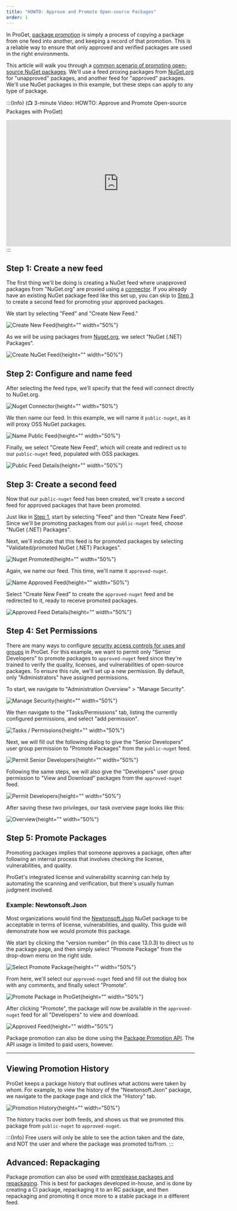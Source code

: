 ```yaml
---
title: "HOWTO: Approve and Promote Open-source Packages"
order: 1
---
```



In ProGet, [package promotion](/docs/proget/packages/package-promotion) is simply a process of copying a package from one feed into another, and keeping a record of that promotion. This is a reliable way to ensure that only approved and verified packages are used in the right environments.

This article will walk you through a [common scenario of promoting open-source NuGet packages](https://blog.inedo.com/nuget/package-approval-workflow). We'll use a feed proxing packages from [NuGet.org](https://nuget.org/packages) for "unapproved" packages, and another feed for "approved" packages. We'll use NuGet packages in this example, but these steps can apply to any type of package.

:::(Info) (📺 3-minute Video:  HOWTO: Approve and Promote Open-source Packages with ProGet)
<iframe width="600" height="337" src="https://www.youtube.com/embed/mguuItCfICo?si=qW1_YrOG7J5nZPnj" frameborder="0" allowfullscreen="true"></iframe>
:::

## Step 1: Create a new feed

The first thing we'll be doing is creating a NuGet feed where unapproved packages from "NuGet.org" are proxied using a [connector](/docs/proget/feeds/connector-overview). If you already have an existing NuGet package feed like this set up, you can skip to [Step 3](#step-3-create-a-second-feed) to create a second feed for promoting your approved packages.

We start by selecting "Feed" and "Create New Feed."

![Create New Feed](/resources/docs/proget-feeds-createnewfeed.png){height="" width="50%"}

As we will be using packages from [Nuget.org](https://nuget.org), we select "NuGet (.NET) Packages".

![Create NuGet Feed](/resources/docs/proget-feeds-nugetselect.png){height="" width="50%"}

## Step 2: Configure and name feed

After selecting the feed type, we’ll specify that the feed will connect directly to NuGet.org.

![Nuget Connector](/resources/docs/proget-opensource-nuget.png){height="" width="50%"}

We then name our feed. In this example, we will name it `public-nuget`, as it will proxy OSS NuGet packages. 

![Name Public Feed](/resources/docs/proget-nuget-namefeed-public.png){height="" width="50%"}

Finally, we select "Create New Feed", which will create and redirect us to our `public-nuget` feed, populated with OSS packages.

![Public Feed Details](/resources/docs/proget-nuget-public-unapprovedfeed.png){height="" width="50%"}

## Step 3: Create a second feed

Now that our `public-nuget` feed has been created, we'll create a second feed for approved packages that have been promoted.

Just like in [Step 1](#step-1-create-a-new-feed), start by selecting "Feed" and then "Create New Feed". Since we'll be promoting packages from our `public-nuget` feed, choose "NuGet (.NET) Packages".

Next, we'll indicate that this feed is for promoted packages by selecting "Validated/promoted NuGet (.NET) Packages".

![Nuget Promoted](/resources/docs/proget-promoted-nuget.png){height="" width="50%"}

Again, we name our feed. This time, we'll name it `approved-nuget`.

![Name Approved Feed](/resources/docs/proget-nuget-namefeed-approved.png){height="" width="50%"}

Select "Create New Feed" to create the `approved-nuget` feed and be redirected to it, ready to receive promoted packages.

![Approved Feed Details](/resources/docs/proget-nuget-approvedfeed-empty.png){height="" width="50%"}

## Step 4: Set Permissions

There are many ways to configure [security access controls for uses and groups](/docs/proget/administration-security) in ProGet. For this example, we want to permit only "Senior Developers" to promote packages to `approved-nuget` feed since they're trained to verify the quality, licenses, and vulnerabilities of open-source packages. To ensure this rule, we'll set up a new permission. By default, only "Administrators" have assigned permissions.

To start, we navigate to "Administration Overview" > "Manage Security".

![Manage Security](/resources/docs/proget-admin-managesecurity.png){height="" width="50%"}

We then navigate to the "Tasks/Permissions" tab, listing the currently configured permissions, and select "add permission".

![Tasks / Permissions](/resources/docs/proget-admin-taskspermissions-add.png){height="" width="50%"}

Next, we will fill out the following dialog to give the "Senior Developers" user group permission to "Promote Packages" from the `public-nuget` feed.

![Permit Senior Developers](/resources/docs/proget-nuget-permitseniordevs.png){height="" width="50%"}

Following the same steps, we will also give the "Developers" user group permission to "View and Download" packages from the `approved-nuget` feed.

![Permit Developers](/resources/docs/proget-nuget-permitdevs.png){height="" width="50%"}

After saving these two privileges, our task overview page looks like this:

![Overview](/resources/docs/proget-admin-taskspermissions-nugetadded.png){height="" width="50%"}

## Step 5: Promote Packages

Promoting packages implies that someone approves a package, often after following an internal process that involves checking the license, vulnerabilities, and quality.

ProGet's integrated license and vulnerability scanning can help by automating the scanning and verification, but there's usually human judgment involved.

### Example: Newtonsoft.Json

Most organizations would find the [Newtonsoft.Json](https://www.nuget.org/packages/Newtonsoft.Json) NuGet package to be acceptable in terms of license, vulnerabilities, and quality. This guide will demonstrate how we would promote this package.

We start by clicking the "version number" (in this case 13.0.3) to direct us to the package page, and then simply select "Promote Package" from the drop-down menu on the right side.

![Select Promote Package](/resources/docs/proget-nuget-promoteselect.png){height="" width="50%"}

From here, we'll select our `approved-nuget` feed and fill out the dialog box with any comments, and finally select "Promote".

![Promote Package in ProGet](/resources/docs/proget-nuget-promotepackage.png){height="" width="50%"}

After clicking "Promote", the package will now be available in the `approved-nuget` feed for all "Developers" to view and download.

![Approved Feed](/resources/docs/proget-nuget-approvedfeed.png){height="" width="50%"}

Package promotion can also be done using the [Package Promotion API](/docs/proget/packages/package-promotion). The API usage is limited to paid users, however.

* * *

## Viewing Promotion History
ProGet keeps a package history that outlines what actions were taken by whom. For example, to view the history of the "Newtonsoft.Json" package, we navigate to the package page and click the "History" tab.

![Promotion History](/resources/docs/proget-nuget-newtonsoft-promotionhistory.png){height="" width="50%"}

The history tracks over both feeds, and shows us that we promoted this package from `public-nuget` to `approved-nuget`.

:::(Info)
Free users will only be able to see the action taken and the date, and  NOT the user and where the package was promoted to/from.
:::

## Advanced: Repackaging

Package promotion can also be used with [prerelease packages and repackaging](/docs/proget/packages/repackaging). This is best for packages developed in-house, and is done by creating a CI package, repackaging it to an RC package, and then repackaging and promoting it once more to a stable package in a different feed.